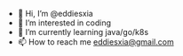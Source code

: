 - 👋 Hi, I’m @eddiesxia
- 👀 I’m interested in coding
- 🌱 I’m currently learning java/go/k8s
- 📫 How to reach me eddiesxia@gmail.com

<!---
eddiesxia/eddiesxia is a ✨ special ✨ repository because its `README.md` (this file) appears on your GitHub profile.
You can click the Preview link to take a look at your changes.
--->
